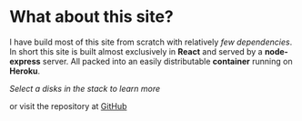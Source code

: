 # What about this site?

I have build most of this site from scratch with relatively _few dependencies_. In short this site is built almost exclusively in __React__ and served by a __node-express__ server. All packed into an easily distributable __container__ running on __Heroku__.

*Select a disks in the stack to learn more*

or visit the repository at [GitHub](https://github.com/johan-st/portfolio)